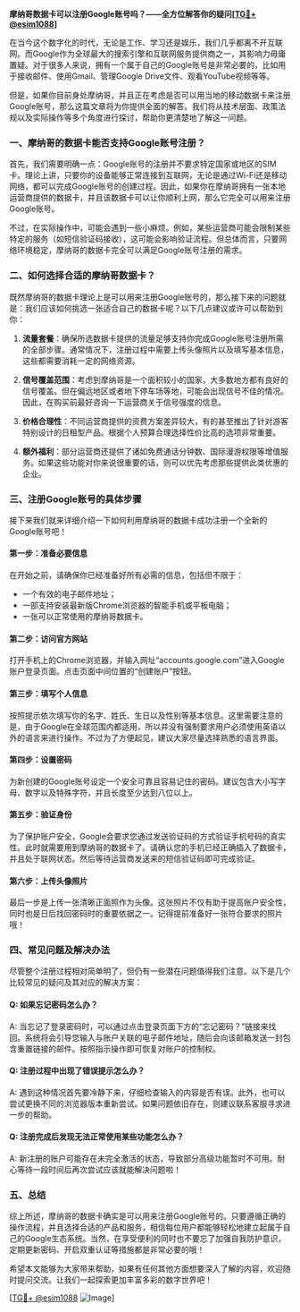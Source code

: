 **摩纳哥数据卡可以注册Google账号吗？——全方位解答你的疑问[[TG💪+ @esim1088](https://t.me/s/esim1088)]**

在当今这个数字化的时代，无论是工作、学习还是娱乐，我们几乎都离不开互联网。而Google作为全球最大的搜索引擎和互联网服务提供商之一，其影响力毋庸置疑。对于很多人来说，拥有一个属于自己的Google账号是非常必要的，比如用于接收邮件、使用Gmail、管理Google Drive文件、观看YouTube视频等等。

但是，如果你目前身处摩纳哥，并且正在考虑是否可以用当地的移动数据卡来注册Google账号，那么这篇文章将为你提供全面的解答。我们将从技术层面、政策法规以及实际操作等多个角度进行探讨，帮助你更清楚地了解这一问题。

### 一、摩纳哥的数据卡能否支持Google账号注册？

首先，我们需要明确一点：Google账号的注册并不要求特定国家或地区的SIM卡。理论上讲，只要你的设备能够正常连接到互联网，无论是通过Wi-Fi还是移动网络，都可以完成Google账号的创建过程。因此，如果你在摩纳哥拥有一张本地运营商提供的数据卡，并且该数据卡可以让你顺利上网，那么它完全可以用来注册Google账号。

不过，在实际操作中，可能会遇到一些小麻烦。例如，某些运营商可能会限制某些特定的服务（如短信验证码接收），这可能会影响验证流程。但总体而言，只要网络环境稳定，摩纳哥的数据卡完全可以满足Google账号注册的需求。

### 二、如何选择合适的摩纳哥数据卡？

既然摩纳哥的数据卡理论上是可以用来注册Google账号的，那么接下来的问题就是：我们应该如何挑选一张适合自己的数据卡呢？以下几点建议或许可以帮助到你：

1. **流量套餐**：确保所选数据卡提供的流量足够支持你完成Google账号注册所需的全部步骤。通常情况下，注册过程中需要上传头像照片以及填写基本信息，这些都需要消耗一定的网络资源。
   
2. **信号覆盖范围**：考虑到摩纳哥是一个面积较小的国家，大多数地方都有良好的信号覆盖。但在偏远地区或者地下停车场等地，可能会出现信号不佳的情况。因此，在购买前最好咨询一下运营商关于信号强度的信息。

3. **价格合理性**：不同运营商提供的资费方案差异较大，有的甚至推出了针对游客特别设计的日租型产品。根据个人预算合理选择性价比高的选项非常重要。

4. **额外福利**：部分运营商还提供了诸如免费通话分钟数、国际漫游权限等增值服务。如果这些功能对你来说很重要的话，则可以优先考虑那些提供此类优惠的企业。

### 三、注册Google账号的具体步骤

接下来我们就来详细介绍一下如何利用摩纳哥的数据卡成功注册一个全新的Google账号吧！

#### 第一步：准备必要信息
在开始之前，请确保你已经准备好所有必需的信息，包括但不限于：
   - 一个有效的电子邮件地址；
   - 一部支持安装最新版Chrome浏览器的智能手机或平板电脑；
   - 一张可以正常使用的摩纳哥数据卡。

#### 第二步：访问官方网站
打开手机上的Chrome浏览器，并输入网址“accounts.google.com”进入Google账户登录页面。点击页面中间位置的“创建账户”按钮。

#### 第三步：填写个人信息
按照提示依次填写你的名字、姓氏、生日以及性别等基本信息。这里需要注意的是，由于Google在全球范围内都适用，所以并没有强制要求用户必须使用英语以外的语言来进行操作。不过为了方便起见，建议大家尽量选择熟悉的语言界面。

#### 第四步：设置密码
为新创建的Google账号设定一个安全可靠且容易记住的密码。建议包含大小写字母、数字以及特殊字符，并且长度至少达到八位以上。

#### 第五步：验证身份
为了保护账户安全，Google会要求您通过发送验证码的方式验证手机号码的真实性。此时就需要用到摩纳哥的数据卡了。请确认您的手机已经正确插入了数据卡，并且处于联网状态。然后等待运营商发送来的短信验证码即可完成验证。

#### 第六步：上传头像照片
最后一步是上传一张清晰正面照作为头像。这张照片不仅有助于提高账户安全性，同时也是日后找回密码时的重要依据之一。记得提前准备好一张符合要求的照片哦！

### 四、常见问题及解决办法

尽管整个注册过程相对简单明了，但仍有一些潜在问题值得我们注意。以下是几个比较常见的疑问及其对应的解决方案：

#### Q: 如果忘记密码怎么办？
A: 当忘记了登录密码时，可以通过点击登录页面下方的“忘记密码？”链接来找回。系统将会引导您输入与账户关联的电子邮件地址，随后会向该邮箱发送一封包含重置链接的邮件。按照指示操作即可恢复对账户的控制权。

#### Q: 注册过程中出现了错误提示怎么办？
A: 遇到这种情况首先要冷静下来，仔细检查输入的内容是否有误。此外，也可以尝试更换不同的浏览器版本重新尝试。如果问题依旧存在，则建议联系客服寻求进一步的帮助。

#### Q: 注册完成后发现无法正常使用某些功能怎么办？
A: 新注册的账户可能存在未完全激活的状态，导致部分高级功能暂时不可用。耐心等待一段时间后再次尝试应该就能解决问题啦！

### 五、总结

综上所述，摩纳哥的数据卡确实是可以用来注册Google账号的。只要遵循正确的操作流程，并且选择合适的产品和服务，相信每位用户都能够轻松地建立起属于自己的Google生态系统。当然，在享受便利的同时也不要忘了加强自我防护意识，定期更新密码、开启双重认证等措施都是非常必要的哦！

希望本文能够为大家带来帮助，如果有任何其他方面想要深入了解的内容，欢迎随时提问交流。让我们一起探索更加丰富多彩的数字世界吧！

[[TG💪+ @esim1088](https://t.me/s/esim1088) ![Image](https://i.postimg.cc/4NQfJmqS/Snipaste-2025-05-13-00-14-12.png)]